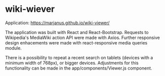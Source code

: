 # wiki-wiever

Application: https://marjanus.github.io/wiki-viewer/

The application was built with React and React-Bootstrap. Requests to Wikipedia's MediaWiki action API were made with Axios.
Further responsive design enhacements were made with react-responsive media queries module.

There is a possibility to repeat a recent search on tablets (devices with a minimum width of 768px), or bigger devices. Adjustments for this functionality can be made in the app/components/Viewer.js component.


